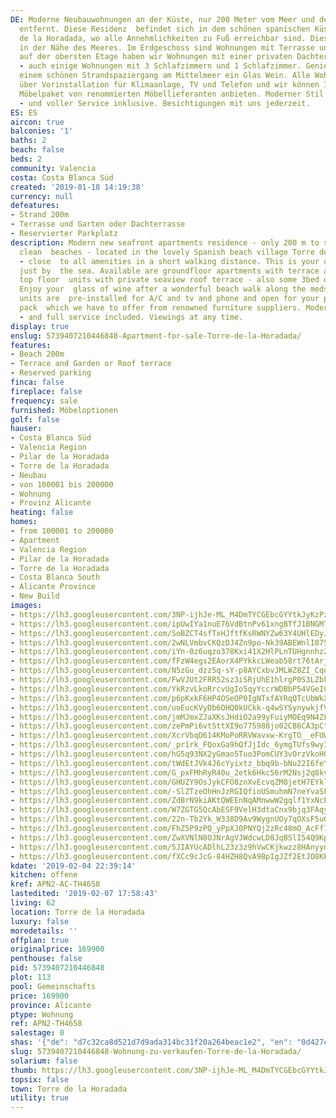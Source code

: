 ```yaml
---
DE: Moderne Neubauwohnungen an der Küste, nur 200 Meter vom Meer und den Sandstränden
  entfernt. Diese Residenz  befindet sich in dem schönen spanischen Küstendorf Torre
  de la Horadada, wo alle Annehmlichkeiten zu Fuß erreichbar sind. Dies ist Ihre Traumlage
  in der Nähe des Meeres. Im Erdgeschoss sind Wohnungen mit Terrasse und Garten und
  auf der obersten Etage haben wir Wohnungen mit einer privaten Dachterrasse mit Meerblick
  - auch einige Wohnungen mit 3 Schlafzimmern und 1 Schlafzimmer. Genießen Sie nach
  einem schönen Strandspaziergang am Mittelmeer ein Glas Wein. Alle Wohnungen verfügen
  über Vorinstallation für Klimaanlage, TV und Telefon und wir können Ihnen ein eigenes
  Möbelpaket von renommierten Möbellieferanten anbieten. Moderner Stil - preisgünstig
  - und voller Service inklusive. Besichtigungen mit uns jederzeit.
ES: ES
aircon: true
balconies: '1'
baths: 2
beach: false
beds: 2
community: Valencia
costa: Costa Blanca Süd
created: '2019-01-18 14:19:38'
currency: null
defeatures:
- Strand 200m
- Terrasse und Garten oder Dachterrasse
- Reservierter Parkplatz
description: Modern new seafront apartments residence - only 200 m to sea and the
  clean  beaches - located in the lovely Spanish beach village Torre de la Horadada
  - close  to all amenities in a short walking distance. This is your dream location
  just by  the sea. Available are groundfloor apartments with terrace and garden or
  top floor  units with private seaview roof terrace - also some 3bed or 1bed units.
  Enjoy your  glass of wine after a wonderful beach walk along the medsea shore. All
  units are  pre-installed for A/C and tv and phone and open for your private furniture
  pack  which we have to offer from renowned furniture suppliers. Modern style - well  priced
  - and full service included. Viewings at any time.
display: true
enslug: 5739407210446848-Apartment-for-sale-Torre-de-la-Horadada/
features:
- Beach 200m
- Terrace and Garden or Roof terrace
- Reserved parking
finca: false
fireplace: false
frequency: sale
furnished: Möbeloptionen
golf: false
hauser:
- Costa Blanca Süd
- Valencia Region
- Pilar de la Horadada
- Torre de la Horadada
- Neubau
- von 100001 bis 200000
- Wohnung
- Provinz Alicante
heating: false
homes:
- from 100001 to 200000
- Apartment
- Valencia Region
- Pilar de la Horadada
- Torre de la Horadada
- Costa Blanca South
- Alicante Province
- New Build
images:
- https://lh3.googleusercontent.com/3NP-ijhJe-ML_M4DmTYCGEbcGYYtkJyKzPzLAgQrE28EouBmynTRJjy1UpCfOo8VoJ5-ML_ANtu-XPSP3Os=w640-rj-e30-l100
- https://lh3.googleusercontent.com/ipUwIYa1nuE76VdBtnPv61xngBTfJ1BNGM7ZpthB0Af34ph1aBW3lzuavBpFkfm17drw8T3mYVE_3-IIc3GD=w640-rj-e30-l100
- https://lh3.googleusercontent.com/SoBZCT4sfTxHJftfKsRWNYZw63Y4UHlEDyJIkrgrXtNQ35WtUGaSx6A_QeXRRXu5AylfsxKeQlOxpG6kDXQI0Q=w640-rj-e30-l100
- https://lh3.googleusercontent.com/2wNLVmbvCKQzDJ4Zn9po-Nk39ABEWnlI8751k60tCWgCGG4DvGr71HITy24lunzKHM1bAJKqGa1pAiqhbFc=w640-rj-e30-l100
- https://lh3.googleusercontent.com/iYn-0z6uqzo378Kxi41X2HlPLnTUHgnnhzZag4Zy--_BnUVPOILlxYUFXm0dd8hzOUyc06keRWa6fXCElsWF=w640-rj-e30-l100
- https://lh3.googleusercontent.com/fFzW4egs2EAorX4PYkkcLWeab58rt76tArjuSnuyWlmIZ8HrYVKO5IoVg0-fj38ppXaFxmzeRmZ8KuYrWcdg8g=w640-rj-e30-l100
- https://lh3.googleusercontent.com/N5zGu_dzz5q-sY-p8AYCxbvJMLWZ8ZI_Cqo8JffWm2NgqrKvLk0qiZT_AGphSJqPBJFBxHqkM3YAVCQCtsCg=w640-rj-e30-l100
- https://lh3.googleusercontent.com/FwVJUt2FRR52sz3iSRjUhE1hlrgP0S3LZbkUSAhY4wKgU13WQFQMwIrt-nDz2rynFe97cqL_muGnWBkqxIoX=w640-rj-e30-l100
- https://lh3.googleusercontent.com/YkRzvLkoRrcvUgIo5qyYccrWDBbP54VGeICEBTRm1_cokQyhlBQ_P-JmXWr2ntXfhsnFVp6RMxSjYcZqQ2H2=w640-rj-e30-l100
- https://lh3.googleusercontent.com/p6pKxkF6HP4OSeOP0IgNTxfAYRqQTcUbWkXwMllFw64A6S-D11T5QFJ45nv5akml-QWkl3xbc1noE05OkXu9sA=w640-rj-e30-l100
- https://lh3.googleusercontent.com/uoEucKVyDb6OHQ0kUCkk-q4wSYSynywkjfVRqoa4KLKq0fizL9baCb_2ZcUKCa-8-Z4c6aQ4bQI3BaQrzdP4=w640-rj-e30-l100
- https://lh3.googleusercontent.com/jmMJmxZJaXKsJHdiO2a99yFuiyMOEq9N4ZLsUgBEFyrQaCvAVK9K_meviaF45zhSL02Gm76UPky2O5FSug2I0Q=w640-rj-e30-l100
- https://lh3.googleusercontent.com/zePmPi6vt5ttXI9o775988jo02CB6CA3pCte1OT7eJouiCjk6XhuMfT4NKQSpGZujkBdCCvJ41y5hHE_M4dG=w640-rj-e30-l100
- https://lh3.googleusercontent.com/XcrVbqD614KMoPoRRVWavxw-KrgTO__eFUWu_FUaOw4cx8V5JZrnpADUUboMyONPc6GPplRkknmZ3_F6gsWj=w640-rj-e30-l100
- https://lh3.googleusercontent.com/_pr1rk_FQoxGa9hQfJjIdc_6ymgTUfs9wyIIWZBUZSGLl48vhk_9WOpCKdeD8gf2mDj6thB4ZQz7VWIsFBzm=w640-rj-e30-l100
- https://lh3.googleusercontent.com/hG5q93NX2yGmao5Tuo3PomCUY3vOrzVkoHOS_aVTIhWQB97tgiy6iyXai95m2MKOmPgRBPSafu6JBg2OQEep=w640-rj-e30-l100
- https://lh3.googleusercontent.com/tWdEtJVk4J6cYyixtz_bbq9b-bNu22I6feYTV6oS0Q5EmSE65G49ikFXSR6NOMhF3H5ASNXNUsa9ZJeE95oT=w640-rj-e30-l100
- https://lh3.googleusercontent.com/G_pxFMhRyR40u_2etk6Hkc56rM2Nsj2q8kvqRe26K8U588TpdqCyYxdc2J_XfUq_J-4MimwcFmor-wxRxto=w640-rj-e30-l100
- https://lh3.googleusercontent.com/GHUZY9OsJykCFO8znXvEcvqZM8jetH7EYklhn3DfDyxlJHkyksG7oc1LiAxgl3yPsgt2zDB1XJZyXePyTz1KYw=w640-rj-e30-l100
- https://lh3.googleusercontent.com/-SlZTzeOhHnJzRGIQfioUSmuhmN7neYvaSFqQLXWMPrsWUZw8ulSklKhUJ2eNC0Jlc6WafoeQrwKNwq1aqA=w640-rj-e30-l100
- https://lh3.googleusercontent.com/ZdBrN9kiAKtQWEEnNqAMnwwW2gqlf1YxNcEBrX5VZXUrEb16JcKjHJJD8dRaj6KiSx_QOBRW2gMp2Qew7R8=w640-rj-e30-l100
- https://lh3.googleusercontent.com/W7ZGTG5QcAbESF9VelH3dtaCnx9bjq3FAqyhWaoznMEcshkAqoWoKjWIa7B9fOPtlQEcWj7zY1PN_Ry1JAc=w640-rj-e30-l100
- https://lh3.googleusercontent.com/22n-Tb2Yk_W338D9Av9WygnUOy7qOXsF5uGUqejJPuzPHhW1nFQrhzO3Ubjo_9ES65ancbRHgQCKBNHrPmE=w640-rj-e30-l100
- https://lh3.googleusercontent.com/FhZ5P9zPQ_yPpXJ0PNYQj2zRc48mO_AcFf7RAa1r15WMK7Uk5pAMaQyC3qPGto_z0--yhc5UZI9eHEe760o=w640-rj-e30-l100
- https://lh3.googleusercontent.com/ZwXVNlN8OJNrAgVJWdcwLD8JqBSlI54Q9KpLWmSXhTP0ioHKjMMN0KSktREY81nKuxbogxdU3WiEg00KDS53Gw=w640-rj-e30-l100
- https://lh3.googleusercontent.com/5JIAYUcADlhL23z3z9hVwCKjkwzz8HAnyynwFkjuI7i1LHADGrXsyAkRustWUr8j8HGnyLRvSjYynwydmhk0=w640-rj-e30-l100
- https://lh3.googleusercontent.com/fXCc9cJcG-84HZH8QvA9BpIgJZf2EtJO8KEmS1QNVdg5LDbbJXmeM7w_XAEIFiZSvX5C_CTYPKUJnBzyFtjL=w640-rj-e30-l100
kdate: '2019-02-04 22:39:14'
kitchen: offene
kref: APN2-AC-TH4658
lastedited: '2019-02-07 17:58:43'
living: 62
location: Torre de la Horadada
luxury: false
moredetails: ''
offplan: true
originalprice: 169900
penthouse: false
pid: 5739407210446848
plot: 113
pool: Gemeinschafts
price: 169900
province: Alicante
ptype: Wohnung
ref: APN2-TH4658
salestage: 0
shas: '{"de": "d7c32ca8d521d7d9ada314bc31f20a264beac1e2", "en": "0d427c0fafa093ab7951fb62c3424b7d649ad9a1"}'
slug: 5739407210446848-Wohnung-zu-verkaufen-Torre-de-la-Horadada/
solarium: false
thumb: https://lh3.googleusercontent.com/3NP-ijhJe-ML_M4DmTYCGEbcGYYtkJyKzPzLAgQrE28EouBmynTRJjy1UpCfOo8VoJ5-ML_ANtu-XPSP3Os=w400-h240-n-rj-e30-l100
topsix: false
town: Torre de la Horadada
utility: true
---
```

